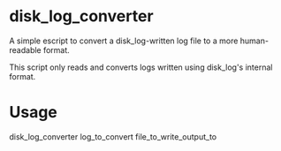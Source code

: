 disk_log_converter
==================

A simple escript to convert a disk_log-written log file to a more human-readable format.

This script only reads and converts logs written using disk_log's internal format.

Usage
==================
disk_log_converter log_to_convert file_to_write_output_to
